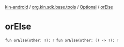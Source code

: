 [kin-android](../../index.md) / [org.kin.sdk.base.tools](../index.md) / [Optional](index.md) / [orElse](./or-else.md)

# orElse

`fun orElse(other: T): T`
`fun orElse(other: () -> T): T`